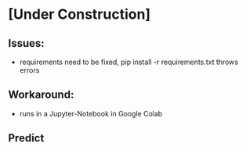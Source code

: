 # [Under Construction]

## Issues:
* requirements need to be fixed, pip install -r requirements.txt throws errors

## Workaround:
* runs in a Jupyter-Notebook in Google Colab

## Predict